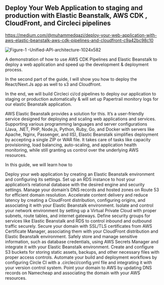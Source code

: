 ## Deploy Your Web Application to staging and production with Elastic Beanstalk, AWS CDK , CloudFront, and Circleci pipelines
https://medium.com/@muhammedqazi/deploy-your-web-application-with-aws-elastic-beanstalk-aws-cdk-pipelines-and-cloudfront-c9a42bc98c10

![Figure-1 -Unified-API-architecture-1024x582](https://github.com/muhammadqazi/aws-deploy/assets/86423826/0a41cca8-fcca-49a9-ac8b-d627554beabf)

A demonstration of how to use AWS CDK Pipelines and Elastic Beanstalk to deploy a web application and speed up the development & deployment process.

In the second part of the guide, I will show you how to deploy the React/Next.Js app as well to s3 and Cloudfront.

In the end, we will build Circleci ci/cd pipelines to deploy our application to staging or production automatically & will set up Papertrail monitory logs for our elastic Beanstalk application.

AWS Elastic Beanstalk provides a solution for this. It’s a user-friendly service designed for deploying and scaling web applications and services. Supporting various programming languages and server configurations (Java, .NET, PHP, Node.js, Python, Ruby, Go, and Docker with servers like Apache, Nginx, Passenger, and IIS), Elastic Beanstalk simplifies deployment by accepting a single ZIP or WAR file. It takes care of tasks like capacity provisioning, load balancing, auto-scaling, and application health monitoring, while still granting us control over the underlying AWS resources.

In this guide, we will learn how to

Deploy your web application by creating an Elastic Beanstalk environment and configuring its settings.
Set up an RDS instance to host your application’s relational database with the desired engine and security settings.
Manage your domain’s DNS records and hosted zones on Route 53 for efficient domain resolution.
Accelerate content delivery and reduce latency by creating a CloudFront distribution, configuring origins, and associating it with your Elastic Beanstalk environment.
Isolate and control your network environment by setting up a Virtual Private Cloud with proper subnets, route tables, and internet gateways.
Define security groups for services like Elastic Beanstalk and RDS to control inbound and outbound traffic securely.
Secure your domain with SSL/TLS certificates from AWS Certificate Manager, associating them with your CloudFront distribution and Elastic Beanstalk environment.
Safely store and manage sensitive information, such as database credentials, using AWS Secrets Manager and integrate it with your Elastic Beanstalk environment.
Create and configure S3 buckets for storing static assets, backups, and other necessary files with proper access controls.
Automate your build and deployment workflows by configuring Circle CI with a .circleci/config.yml file and integrating it with your version control system.
Point your domain to AWS by updating DNS records on Namecheap and associating the domain with your AWS resources.

